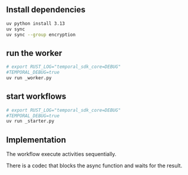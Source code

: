 
## Install dependencies

```bash
uv python install 3.13
uv sync
uv sync --group encryption
```


## run the worker

```bash
# export RUST_LOG="temporal_sdk_core=DEBUG"
#TEMPORAL_DEBUG=true 
uv run _worker.py
```

## start workflows

```bash
# export RUST_LOG="temporal_sdk_core=DEBUG"
#TEMPORAL_DEBUG=true 
uv run _starter.py
```

## Implementation

The workflow execute activities sequentially. 

There is a codec that blocks the async function and waits for the result.
